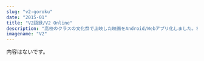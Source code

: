 ```yaml
---
slug: "v2-goroku"
date: "2015-01"
title: "V2語録/V2 Online"
description: "高校のクラスの文化祭で上映した映画をAndroid/Webアプリ化しました。初めて作ったAndroidアプリです。"
imagename: "V2"
---
```

内容はないです。

